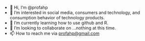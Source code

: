 - 👋 Hi, I’m @profahp
- 👀 I’m interested in social media, consumers and technology, and consumption behavior of technology products.
- 🌱 I’m currently learning how to use github and R.
- 💞️ I’m looking to collaborate on ...nothing at this time.
- 📫 How to reach me via profahp@gmail.com

<!---
profahp/profahp is a ✨ special ✨ repository because its `README.md` (this file) appears on your GitHub profile.
You can click the Preview link to take a look at your changes.
--->
